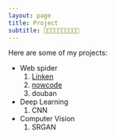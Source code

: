 ```yaml
---
layout: page
title: Project
subtitle: 💜💜💜💜💜💜💜💜💜💜
---
```


Here are some of my projects:

- Web spider
    1. [Linken](https://github.com/hx-ling/webspider-Linkedin)
    2. [nowcode](https://github.com/hx-ling/webspider-nowcoder)
    3. douban
- Deep Learning
    1. CNN
- Computer Vision
    1. SRGAN
